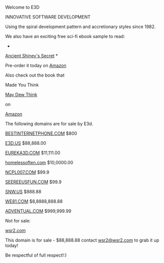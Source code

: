 Welcome to E3D

INNOVATIVE SOFTWARE DEVELOPMENT

Using the spiral development pattern and accretionary styles since 1982.

We also have an exciting free sci-fi ebook sample to read: 

*
[Ancient Shiney's Secret](http://e3d.us/rare-ass.pdf)
*

Pre-order it today on [Amazon](https://www.amazon.com/dp/B07TQH2ZFP)

Also check out the book that 

Made You Think 

[May Dew Think](https://www.amazon.com/dp/B07TRNN833) 

on 

[Amazon](https://www.amazon.com/dp/B07TRNN833) 

The following domains are for sale by E3d.

[BESTINTERNETPHONE.COM](http://BESTINTERNETPHONE.COM) $800

[E3D.US](http:\\E3D.US)	$88,888.00

[EUREKA3D.COM](http://EUREKA3D.COM)	$11,111.00

[homelessoften.com](http://homelessoften.com)	$10,0000.00

[NCPL007.COM](http://NCPL007.COM)	$99.9

[SEEREEUSFUN.COM](http://SEEREEUSFUN.COM)	$99.9

[SNW.US](http://SNW.US)	$888.88

[WE81.COM](http://we81.com)	$8,8888,888.88

[ADVENTUAL.COM](http://adventual.com)	$999,999.99

Not for sale:

[wsr2.com](wsr2.com)

This domain is for sale - $88,888.88 contact wsr2@wsr2.com to grab it up today!

Be respectful of full respect!:)
